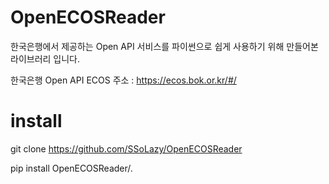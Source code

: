 # OpenECOSReader

한국은행에서 제공하는 Open API 서비스를 파이썬으로 쉽게 사용하기 위해 만들어본 라이브러리 입니다.


한국은행 Open API ECOS 주소 : https://ecos.bok.or.kr/#/


# install

git clone https://github.com/SSoLazy/OpenECOSReader

pip install OpenECOSReader/.

